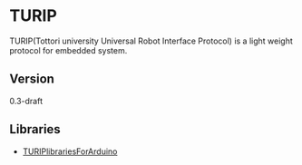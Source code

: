 # TURIP

TURIP(Tottori university Universal Robot Interface Protocol) is a light weight protocol for embedded system.

## Version

0.3-draft

## Libraries

* [TURIPlibrariesForArduino](https://github.com/turippj/TURIPlibrariesForArduino)
